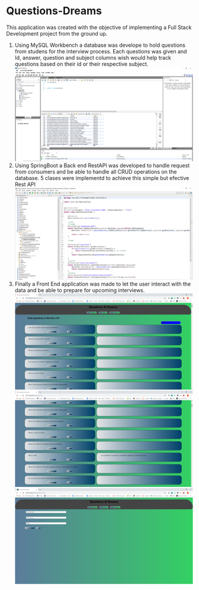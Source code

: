 # Questions-Dreams

This application was created with the objective of implementing a Full Stack Development project from the ground up. 

1. Using MySQL Workbench a database was develope to hold questions from studens for the interview process. 
  Each questions was given and Id, answer, question and subject columns wish would help track questions based on their id or their           respective subject.
   ![Database](https://github.com/tjoe1985/Questions-Dreams/blob/master/pics/MySQL%20Workbench%2010_30_2019%201_37_45%20PM.png)
2. Using SpringBoot a Back end RestAPI was developed to handle request from consumers and be able to handle all CRUD operations on the database. 5 clases were implementd to achieve this simple but efective Rest API
 ![BackEnd App](https://github.com/tjoe1985/Questions-Dreams/blob/master/pics/Spring_Workspace%20-%20Review_src_main_java_com_joel_reviewapprestapi_controllers_QuestionController.java%20-%20Eclipse%20IDE%2010_30_2019%201_40_00%20PM.png)
3. Finally a Front End application was made to let the user interact with the data and be able to prepare for upcoming interviews. 
 ![Front End React](https://github.com/tjoe1985/Questions-Dreams/blob/master/pics/Questions%20%26%20Dreams%20-%20Google%20Chrome%2010_30_2019%201_19_55%20PM.png)
  ![Front End React](https://github.com/tjoe1985/Questions-Dreams/blob/master/pics/Questions%20%26%20Dreams%20-%20Google%20Chrome%2010_30_2019%201_20_48%20PM.png)
   ![Front End React](https://github.com/tjoe1985/Questions-Dreams/blob/master/pics/Questions%20%26%20Dreams%20-%20Google%20Chrome%2010_30_2019%201_21_19%20PM.png)
    
